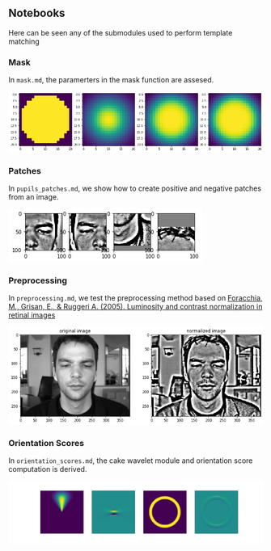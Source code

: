 ## Notebooks
Here can be seen any of the submodules used to perform template matching

### Mask
In `mask.md`, the paramerters in the mask function are assesed.

![Mask](https://github.com/pierreglaser/templatematching-mva/blob/master/report/plots/mask.jpg)

### Patches
In `pupils_patches.md`, we show how to create positive and negative patches from an image.

![patches](https://github.com/pierreglaser/templatematching-mva/blob/master/report/plots/patches.png)

### Preprocessing
In `preprocessing.md`, we test the preprocessing method based on [Foracchia, M., Grisan, E., & Ruggeri A. (2005). Luminosity and contrast normalization in retinal images](https://s3.amazonaws.com/academia.edu.documents/50305655/Luminosity_and_contrast_normalization_in20161114-27469-1jvyv58.pdf?response-content-disposition=inline%3B%20filename%3DLuminosity_and_contrast_normalization_in.pdf&X-Amz-Algorithm=AWS4-HMAC-SHA256&X-Amz-Credential=ASIATUSBJ6BAN7DJ6A2X%2F20200418%2Fus-east-1%2Fs3%2Faws4_request&X-Amz-Date=20200418T110207Z&X-Amz-Expires=3600&X-Amz-Security-Token=IQoJb3JpZ2luX2VjELr%2F%2F%2F%2F%2F%2F%2F%2F%2F%2FwEaCXVzLWVhc3QtMSJHMEUCIA9BQz1H9rDpM4W0tyHl5b5X7hV1de4pXngb6eMUguztAiEA3DcRPzVyzUeFmsZz9ag3%2FnHenxQMk5yDK6g6jHC4hPgqvQMI0v%2F%2F%2F%2F%2F%2F%2F%2F%2F%2FARAAGgwyNTAzMTg4MTEyMDAiDG46JYQ2BVAeFl3ehCqRA7YCqNGP%2F5QZDzRM%2Fmd9fqkDyqULordkXS5uDZhfbiJ86L9uwERDjmFVgFy5nehCs7Dkh5JPvSbIntt8F2tG6hwKgzAmY4anKIuOsFWXw1qpBh0StzoWBgVkbgkpcEPH7azg4Y2bikCEBLnS7P9x%2BMXOoMZAuJ977m%2FdJjTdV1g9dSciVqVuBdHdL2Y9SadqY4ao9OZ5LgH7Og0z4RO00G3fuuO4wE%2Fc2MTqkyJF5MIbMNbxMXgTdYGBYYpH1KhR117VxyoqyfI94zcWgHxASl1AGDg3FFAIRn%2B8qC1SUCcLN3dtElVFVrRpdOSO0HXQNSK5vthPQ%2FE2g%2F9bh%2Bu56SdWj8s2MqyycfEm%2Btwc2mVeseS6dRvvPMDXrloWYdieg1SxSwHSYLI1vSdYUi4q3e9GOqjaUzfJ3pYPxu0k9R9NootkHdM7ny8k9Fd%2FM6hJ8dbBKyZ0T%2BBLcIsYt2MQOad16vGCKW6G9L1JjCpEtSYC5H3NVcKVrBLurXEn8PmoZHROettECZgfV2ZKajVQvz6gMJ6L6%2FQFOusB8yWI00XsMqx5vC02NR%2FOTiE7w2XEi%2F57jtS5PFoZUVMs77kLMAaMfGxJWQKjC5DoZyV2Nr0yVsBX8JwMJxxYekTbTWsqq3NgRA4%2BUQ9NV3hT87Qsz2PzJJKXp9GJL%2FiGuI4suEErNatOjpA%2BM3Gx0O%2Br5sSiRegHifjcAzQh%2BVKrVTu%2F2ZNTxjvcaZ%2B8GfTJ%2FmwWoHmxoBU3m6lp8I1VdxLEd3cVD4qhGSnB8rnbhMiET2DWkoSPqC3UcUBuppYFn%2BSQc7CQ9xqgfE9vB1xwwVfBcW4RlNDA03dHt0qSR9GB6j6N011Fp%2FWBfQ%3D%3D&X-Amz-SignedHeaders=host&X-Amz-Signature=27db7e232eaa834b6169201fbbcd35f5d147966e3fa607a3e5ccea93a43bf8dd)

![Normalization](https://github.com/pierreglaser/templatematching-mva/blob/master/report/plots/normalized_img.jpeg)


### Orientation Scores
In `orientation_scores.md`, the cake wavelet module and orientation score computation is derived.

![Orientation score](https://github.com/pierreglaser/templatematching-mva/blob/master/report/plots/cake_wavelet.png)

